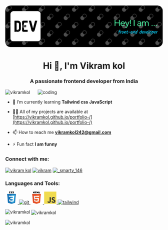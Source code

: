 
![logo](https://github.com/vikramkol/vikramkol/blob/main/github-header-image.png)
<h1 align="center">Hi 👋, I'm Vikram kol</h1>
<h3 align="center">A passionate frontend developer from India</h3>

<img align="right" alt="coding" width="400" src="https://media4.giphy.com/media/qgQUggAC3Pfv687qPC/giphy.gif?cid=ecf05e477iigs6lhjg8yez7r95czmex4jeldwfei4qfx9bvs&ep=v1_gifs_search&rid=giphy.gif&ct=g">

<p align="left"> <img src="https://komarev.com/ghpvc/?username=vikramkol&label=Profile%20views&color=0e75b6&style=flat" alt="vikramkol" /> </p>

- 🌱 I’m currently learning **Tailwind css JavaScript**

- 👨‍💻 All of my projects are available at [https://vikramkol.github.io/portfolio-/](https://vikramkol.github.io/portfolio-/)

- 📫 How to reach me **vikramkol242@gmail.com**

- ⚡ Fun fact **I am funny**

<h3 align="left">Connect with me:</h3>
<p align="left">
<a href="https://linkedin.com/in/vikram kol" target="blank"><img align="center" src="https://raw.githubusercontent.com/rahuldkjain/github-profile-readme-generator/master/src/images/icons/Social/linked-in-alt.svg" alt="vikram kol" height="30" width="40" /></a>
<a href="https://fb.com/vikram" target="blank"><img align="center" src="https://raw.githubusercontent.com/rahuldkjain/github-profile-readme-generator/master/src/images/icons/Social/facebook.svg" alt="vikram" height="30" width="40" /></a>
<a href="https://instagram.com/_smarty_146" target="blank"><img align="center" src="https://raw.githubusercontent.com/rahuldkjain/github-profile-readme-generator/master/src/images/icons/Social/instagram.svg" alt="_smarty_146" height="30" width="40" /></a>
</p>

<h3 align="left">Languages and Tools:</h3>
<p align="left"> <a href="https://www.w3schools.com/css/" target="_blank" rel="noreferrer"> <img src="https://raw.githubusercontent.com/devicons/devicon/master/icons/css3/css3-original-wordmark.svg" alt="css3" width="40" height="40"/> </a> <a href="https://git-scm.com/" target="_blank" rel="noreferrer"> <img src="https://www.vectorlogo.zone/logos/git-scm/git-scm-icon.svg" alt="git" width="40" height="40"/> </a> <a href="https://www.w3.org/html/" target="_blank" rel="noreferrer"> <img src="https://raw.githubusercontent.com/devicons/devicon/master/icons/html5/html5-original-wordmark.svg" alt="html5" width="40" height="40"/> </a> <a href="https://developer.mozilla.org/en-US/docs/Web/JavaScript" target="_blank" rel="noreferrer"> <img src="https://raw.githubusercontent.com/devicons/devicon/master/icons/javascript/javascript-original.svg" alt="javascript" width="40" height="40"/> </a> <a href="https://tailwindcss.com/" target="_blank" rel="noreferrer"> <img src="https://www.vectorlogo.zone/logos/tailwindcss/tailwindcss-icon.svg" alt="tailwind" width="40" height="40"/> </a> </p>

<p><img align="left" src="https://github-readme-stats.vercel.app/api/top-langs?username=vikramkol&show_icons=true&locale=en&layout=compact" alt="vikramkol" /></p>

<p>&nbsp;<img align="center" src="https://github-readme-stats.vercel.app/api?username=vikramkol&show_icons=true&locale=en" alt="vikramkol" /></p>

<p><img align="center" src="https://github-readme-streak-stats.herokuapp.com/?user=vikramkol&" alt="vikramkol" /></p>

